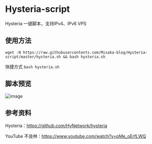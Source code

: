 # Hysteria-script

Hysteria 一键脚本，支持IPv4、IPv6 VPS

## 使用方法

```shell
wget -N https://raw.githubusercontents.com/Misaka-blog/Hysteria-script/master/hysteria.sh && bash hysteria.sh
```

快捷方式 `bash hysteria.sh`

## 脚本预览

![image](https://user-images.githubusercontent.com/96560028/167276086-3163d533-cff1-4b08-8245-f3d0ad4fa24e.png)

## 参考资料

Hysteria：https://github.com/HyNetwork/hysteria

YouTube 不良林：https://www.youtube.com/watch?v=pMe_oErfLWQ
